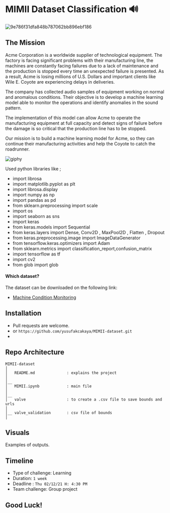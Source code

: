 # MIMII Dataset Classification 🔊

![9e786f31dfa848b787062bb896ebf186](https://user-images.githubusercontent.com/46165841/144565561-80bcdecf-3c76-4043-9e6e-52394feb3869.png)
## 

## The Mission

Acme Corporation is a worldwide supplier of technological equipment. The factory is facing significant problems with their manufacturing line, the machines are constantly facing failures due to a lack of maintenance and the production is stopped every time an unexpected failure is presented. As a result, Acme is losing millions of U.S. Dollars and important clients like Wile E. Coyote are experiencing delays in deliveries.

The company has collected audio samples of equipment working on normal and anomalous conditions. Their objective is to develop a machine learning model able to monitor the operations and identify anomalies in the sound pattern.

The implementation of this model can allow Acme to operate the manufacturing equipment at full capacity and detect signs of failure before the damage is so critical that the production line has to be stopped.

Our mission is to build a machine learning model for Acme, so they can continue their manufacturing activities and help the Coyote to catch the roadrunner.

![giphy](https://user-images.githubusercontent.com/46165841/144567559-31b66a05-e5b5-40a7-a438-6096c2ef6802.gif)

Used python libraries like ;

 - import librosa
 - import matplotlib.pyplot as plt
 - import librosa.display
 - import numpy as np
 - import pandas as pd
 - from sklearn.preprocessing import scale
 - import os
 - import seaborn as sns
 - import keras
 - from keras.models import Sequential
 - from keras.layers import Dense, Conv2D , MaxPool2D , Flatten , Dropout 
 - from keras.preprocessing.image import ImageDataGenerator
 - from tensorflow.keras.optimizers import Adam
 - from sklearn.metrics import classification_report,confusion_matrix
 - import tensorflow as tf
 - import cv2
 - from glob import glob 


 
#### Which dataset?

The dataset can be downloaded on the following link:

- [Machine Condition Monitoring](https://zenodo.org/record/3384388#.YFIrNXnvJEY)

## Installation

- Pull requests are welcome.
- or ```https://github.com/yusufakcakaya/MIMII-dataset.git```
- 

## Repo Architecture 

```
MIMII-dataset
│
│   README.md              : explains the project
│   
│__   
│   MIMII.ipynb            : main file
│   
│__ 
│   valve                  : to create a .csv file to save bounds and urls
│  
│__ valve_validation       : csv file of bounds
│

```

## Visuals

Examples of outputs.



## Timeline

- Type of challenge: Learning
- Duration: `1 week`
- Deadline : `Thu 02/12/21 H: 4:30 PM`
- Team challenge: Group project

## Good Luck!
